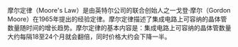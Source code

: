 摩尔定律（Moore's Law）是由英特尔公司的联合创始人之一戈登·摩尔（Gordon Moore）在1965年提出的经验定律。摩尔定律描述了集成电路上可容纳的晶体管数量随时间的增长趋势。摩尔定律的基本内容是：集成电路上可容纳的晶体管数量大约每隔18至24个月就会翻倍，同时价格大约会下降一半。


